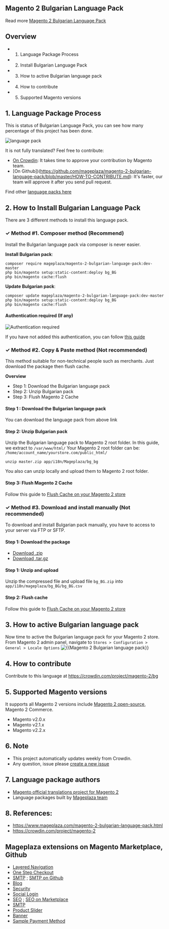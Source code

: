 ## Magento 2 Bulgarian Language Pack



Read more [Magento 2 Bulgarian Language Pack](https://www.mageplaza.com/magento-2-bulgarian-language-pack.html)


## Overview

- 1. Language Package Process
- 2. Install Bulgarian Language Pack
- 3. How to active Bulgarian language pack
- 4. How to contribute
- 5. Supported Magento versions

## 1. Language Package Process

This is status of Bulgarian Language Pack, you can see how many percentage of this project has been done.

![language pack](http://progressed.io/bar/87?title=translated)

It is not fully translated? Feel free to contribute:
- [On Crowdin](https://crowdin.com/project/magento-2): It takes time to approve your contribution by Magento team.
- [On Github])(https://github.com/mageplaza/magento-2-bulgarian-language-pack/blob/master/HOW-TO-CONTRIBUTE.md): It's faster, our team will approve it after you send pull request.


Find other [language packs here](https://www.mageplaza.com/kb/magento-2-language-pack/)

## 2. How to Install Bulgarian Language Pack

There are 3 different methods to install this language pack.

### ✓ Method #1. Composer method (Recommend)
Install the Bulgarian language pack via composer is never easier.

**Install Bulgarian pack**:

```
composer require mageplaza/magento-2-bulgarian-language-pack:dev-master
php bin/magento setup:static-content:deploy bg_BG
php bin/magento cache:flush

```


**Update  Bulgarian pack**:

```
composer update mageplaza/magento-2-bulgarian-language-pack:dev-master
php bin/magento setup:static-content:deploy bg_BG
php bin/magento cache:flush

```

#### Authentication required (If any)

![Authentication required](https://cdn.mageplaza.com/media/general/dmryiPk.png)

If you have not added this authentication, you can follow [this guide](http://devdocs.magento.com/guides/v2.0/install-gde/prereq/connect-auth.html)


### ✓ Method #2. Copy & Paste method (Not recommended)

This method suitable for non-technical people such as merchants. Just download the package then flush cache.

**Overview**

- Step 1: Download the Bulgarian language pack
- Step 2: Unzip Bulgarian pack
- Step 3: Flush Magento 2 Cache

#### Step 1 : Download the Bulgarian language pack

You can download the language pack from above link

#### Step 2: Unzip Bulgarian pack

Unzip the Bulgarian language pack to Magento 2 root folder. In this guide, we extract to `/var/www/html/`
Your Magento 2 root folder can be: `/home/account_name/yourstore.com/public_html/`

```
unzip master.zip app/i18n/Mageplaza/bg_bg
```

You also can unzip locally and upload them to Magento 2 root folder.

#### Step 3: Flush Magento 2 Cache

Follow this guide to [Flush Cache on your Magento 2 store](https://www.mageplaza.com/kb/how-flush-enable-disable-cache.html)


### ✓ Method #3. Download and install manually (Not recommended)

To download and install Bulgarian pack manually, you have to access to your server via FTP or SFTP.

#### Step 1: Download the package

- [Download .zip](https://github.com/mageplaza/magento-2-bulgarian-language-pack/archive/master.zip)
- [Download .tar.gz](https://github.com/mageplaza/magento-2-bulgarian-language-pack/tarball/master)

#### Step 1: Unzip and upload

Unzip the compressed file and upload file `bg_BG.zip` into `app/i18n/mageplaza/bg_BG/bg_BG.csv`

#### Step 2: Flush cache

Follow this guide to [Flush Cache on your Magento 2 store](https://www.mageplaza.com/kb/how-flush-enable-disable-cache.html)


## 3. How to active Bulgarian language pack

Now time to active the Bulgarian language pack for your Magento 2 store. From Magento 2 admin panel, navigate to `Stores > Configuration > General > Locale Options`
![{{Magento 2 Bulgarian language pack}}](https://cdn.mageplaza.com/media/general/aPSUA0l.png)


## 4. How to contribute

Contribute to this language at https://crowdin.com/project/magento-2/bg

## 5. Supported Magento versions

It supports all Magento 2 versions include [Magento 2 open-source](https://www.mageplaza.com/download-magento/), Magento 2 Commerce.


- Magento v2.0.x
- Magento v2.1.x
- Magento v2.2.x



## 6. Note

- This project automatically updates weekly from Crowdin.
- Any question, issue please [create a new issue](https://github.com/mageplaza/magento-2-bulgarian-language-pack/issues/new)

## 7. Language package authors

- [Magento official translations project for Magento 2](https://crowdin.com/project/magento-2)
- Language packages built by [Mageplaza team](https://www.mageplaza.com/)


## 8. References:

- https://www.mageplaza.com/magento-2-bulgarian-language-pack.html
- https://crowdin.com/project/magento-2




## Mageplaza extensions on Magento Marketplace, Github


- [Layered Navigation](https://marketplace.magento.com/mageplaza-layered-navigation-m2.html)
- [One Step Checkout](https://marketplace.magento.com/mageplaza-magento-2-one-step-checkout-extension.html)
- [SMTP](https://marketplace.magento.com/mageplaza-module-smtp.html) ; [SMTP on Github](https://github.com/mageplaza/magento-2-smtp)
- [Blog](https://github.com/mageplaza/magento-2-blog)
- [Security](https://marketplace.magento.com/mageplaza-module-security.html)
- [Social Login](https://github.com/mageplaza/magento-2-social-login)
- [SEO](https://github.com/mageplaza/magento-2-seo) ; [SEO on Marketplace](https://marketplace.magento.com/mageplaza-magento-2-seo-extension.html)
- [SMTP](https://github.com/mageplaza/magento-2-smtp)
- [Product Slider](https://github.com/mageplaza/magento-2-product-slider)
- [Banner](https://github.com/mageplaza/magento-2-banner-slider)
- [Sample Payment Method](https://github.com/mageplaza/magento-2-sample-payment-method)



